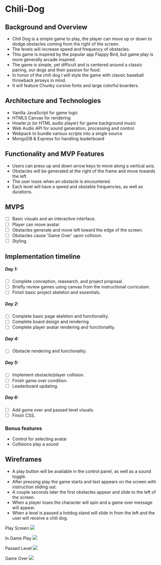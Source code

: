 # Chili-Dog

## Background and Overview
  * Chili Dog is a simple game to play, the player can move up or down to dodge obstacles coming from the right of the screen.
  * The levels will increase speed and frequency of obstacles.
  * This game is inspired by the popular app Flappy Bird, but game play is more generally arcade inspired.
  * The game is simple, yet difficult and is centered around a classic pairing, our dogs and their passion for food. 
  * In honor of the chili dog I will style the game with classic baseball throwback jerseys in mind.
  * It will feature Chunky cursive fonts and large colorful boarders.
## Architecture and Technologies
  * Vanilla JavaScript for game logic
  * HTML5 Canvas for rendering
  * Howler.js (or HTML audio player) for game background music
  * Web Audio API for sound generation, processing and control
  * Webpack to bundle various scripts into a single source
  * MongoDB & Express for handling leaderboard
## Functionality and MVP Features
  * Users can press up and down arrow keys to move along a vertical axis.
  * Obstacles will be generated at the right of the frame and move towards the left.
  * The user loses when an obstacle is encountered.
  * Each level will have a speed and obstable frequencies, as well as durations.
## MVPS
- [ ]  Basic visuals and an interactive interface.
- [ ]  Player can move avatar.
- [ ]  Obstacles generate and move left toward the edge of the screen.
- [ ]  Obstacles cause 'Game Over' upon collision.
- [ ]  Styling.

## Implementation timeline

##### Day 1:
- [ ]  Complete conception, reasearch, and project proposal.
- [ ]  Briefly review games using canvas from the instructional curriculum.
- [ ]  Finish basic project skeleton and essentials.

##### Day 2:
- [ ]  Complete basic page skeleton and functionality.
- [ ]  Complete board design and rendering.
- [ ]  Complete player avatar rendering and functionality.

##### Day 4:
- [ ]  Obstacle rendering and functionality.

##### Day 5:
- [ ]  Implement obstacle/player collision.
- [ ]  Finish game over condition.
- [ ]  Leaderboard updating.

##### Day 6:
- [ ]  Add game over and passed level visuals.
- [ ]  Finish CSS.

### Bonus features
* Control for selecting avatar
* Collisions play a sound

## Wireframes
  - A play button will be available in the control panel, as well as a sound toggle.
  - After pressing play the game starts and text appears on the screen with instruction sliding out. 
  - A couple seconds later the first obstacles appear and slide to the left of the screen.
  - When a player loses the character will spin and a game over message will appear.
  - When a level is passed a hotdog stand will slide in from the left and the user will receive a chili dog.

Play Screen
![](https://66.media.tumblr.com/8ef1a45dd9a96f349d54d99e2371691e/tumblr_prksv5YLcW1wyb2l8o1_1280.png)

In Game Play
![](https://66.media.tumblr.com/46c63c490d38cb5625a5c2f22c12c894/tumblr_prkkksj3Id1wyb2l8o1_1280.png)

Passed Level
![](https://66.media.tumblr.com/f3e4acf312f58464e3c3d29ce423e825/tumblr_prklegJy7k1wyb2l8o1_1280.png)

Game Over
![](https://66.media.tumblr.com/878a449a1fceae8ae5e191b76ef9c982/tumblr_prknvntF8S1wyb2l8o1_1280.png)

